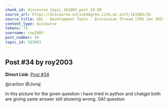 ```yaml
---
chunk_id: discourse_topic_161083_post_34_00
source_url: https://discourse.onlinedegree.iitm.ac.in/t/161083/34
source_title: GA1 - Development Tools - Discussion Thread [TDS Jan 2025]
content_type: discourse
tokens: 73
username: roy2003
post_number: 34
topic_id: 161083
---
```


## Post #34 by roy2003

**Direct Link**: [Post #34](https://discourse.onlinedegree.iitm.ac.in/t/161083/34)

@carlton @Jivraj

In this picture for the given question i have tried in python and chatgpt both are giving same answer still showing wrong. GA1 question
